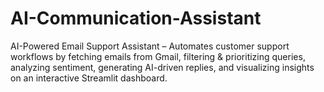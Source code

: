 # AI-Communication-Assistant
AI-Powered Email Support Assistant – Automates customer support workflows by fetching emails from Gmail, filtering &amp; prioritizing queries, analyzing sentiment, generating AI-driven replies, and visualizing insights on an interactive Streamlit dashboard.
